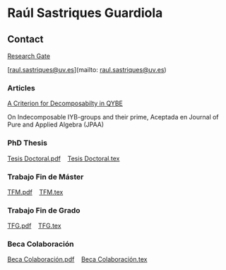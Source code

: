# Raúl Sastriques Guardiola

## Contact

[Research Gate](https://www.researchgate.net/profile/Raul-Sastriques-Guardiola-2)

[raul.sastriques@uv.es](mailto: raul.sastriques@uv.es)


### Articles

[A Criterion for Decomposabilty in QYBE ](https://academic.oup.com/imrn/advance-article/doi/10.1093/imrn/rnab357/6474504?guestAccessKey=3a3f55ba-643b-4fda-a0ea-294dd8dea8a2)

On Indecomposable IYB-groups and their prime, Aceptada en Journal of Pure and Applied Algebra (JPAA)

### PhD Thesis
[Tesis Doctoral.pdf](https://github.com/raulsas/PhD.github.io/blob/main/Tesis%20Doctoral/Tesis%20Doctoral.pdf)&nbsp;&nbsp;&nbsp;&nbsp;[Tesis Doctoral.tex](https://github.com/raulsas/PhD.github.io/blob/main/Tesis%20Doctoral/Tesis%20Doctoral.tex)

### Trabajo Fin de Máster
[TFM.pdf](https://github.com/raulsas/PhD.github.io/blob/main/TFM/TFM-final.pdf)&nbsp;&nbsp;&nbsp;&nbsp;[TFM.tex](https://github.com/raulsas/PhD.github.io/blob/main/TFM/TFM-final.tex)

### Trabajo Fin de Grado
[TFG.pdf](https://github.com/raulsas/PhD.github.io/blob/main/TFG/TFG%20final.pdf)&nbsp;&nbsp;&nbsp;&nbsp;[TFG.tex](https://github.com/raulsas/PhD.github.io/blob/main/TFG/TFG%20final.tex)

### Beca Colaboración
[Beca Colaboración.pdf](https://github.com/raulsas/PhD.github.io/blob/main/Beca%20Colaboraci%C3%B3n/Beca%20de%20Colaboracion.pdf)&nbsp;&nbsp;&nbsp;&nbsp;[Beca Colaboración.tex](https://github.com/raulsas/PhD.github.io/blob/main/Beca%20Colaboraci%C3%B3n/Beca%20de%20Colaboracion.tex)
